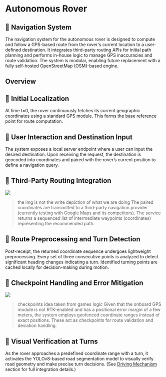 

# Autonomous Rover

🧭 Navigation System
-------------

The navigation system for the autonomous rover is designed to compute and follow a GPS-based route from the rover's current location to a user-defined destination. It integrates third-party routing APIs for initial path planning and performs in-house logic to manage GPS inaccuracies and route validation. The system is modular, enabling future replacement with a fully self-hosted OpenStreetMap (OSM)-based engine.
## Overview

🔹 Initial Localization
-------------

At time t=0, the rover continuously fetches its current geographic coordinates using a standard GPS module. This forms the base reference point for route computation.

🔹 User Interaction and Destination Input
-------------
The system exposes a local server endpoint where a user can input the desired destination. Upon receiving the request, the destination is geocoded into coordinates and paired with the rover’s current position to define a navigation query.

🔹 Third-Party Routing Integration
-------------
![](https://www.researchgate.net/publication/339903613/figure/fig1/AS:880502080798720@1586939463939/Multiple-routes-to-reach-the-same-destination-Source-Google-Maps.jpg)
>the img is not the write depiction of what we are doing
The paired coordinates are transmitted to a third-party navigation provider (currently testing with Google Maps and its competitors). The service returns a sequenced list of intermediate waypoints (coordinates) representing the recommended path.

🔹 Route Preprocessing and Turn Detection
-------------
Post-receipt, the returned coordinate sequence undergoes lightweight preprocessing. Every set of three consecutive points is analyzed to detect significant heading changes indicating a turn. Identified turning points are cached locally for decision-making during motion.

🔹 Checkpoint Handling and Error Mitigation
-------------
![](https://img.gta5-mods.com/q95/images/race-timer/4b1776-lapTimer3.jpg)
>checkpoints idea taken from games logic
Given that the onboard GPS module is not RTK-enabled and has a positional error margin of a few meters, the system employs geofenced coordinate ranges instead of exact positions. These act as checkpoints for route validation and deviation handling.

🔹 Visual Verification at Turns
-------------
As the rover approaches a predefined coordinate range with a turn, it activates the YOLOv8-based road segmentation model to visually verify road geometry and make precise turn decisions. (See [Driving Mechanism](DrivingMechanism/iindex.md "Heading link") section for full integration details.)
